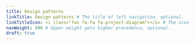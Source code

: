 ```yaml
---
title: Design patterns
linkTitle: Design patterns # The title of left navigation, optional.
linkTitleIcon: <i class="fas fa-fw fa-project-diagram"></i> # The icon of the link title, optional.
navWeight: 990 # Upper weight gets higher precedence, optional.
draft: true
---
```


